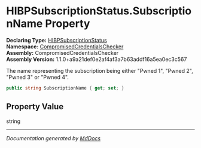 ﻿<!--  
  <auto-generated>   
    The contents of this file were generated by a tool.  
    Changes to this file may be list if the file is regenerated  
  </auto-generated>   
-->

# HIBPSubscriptionStatus.SubscriptionName Property

**Declaring Type:** [HIBPSubscriptionStatus](../index.md)  
**Namespace:** [CompromisedCredentialsChecker](../../index.md)  
**Assembly:** CompromisedCredentialsChecker  
**Assembly Version:** 1.1.0+a9a21def0e2af4af3a7b63addf16a5ea0ec3c567

The name representing the subscription being either "Pwned 1", "Pwned 2", "Pwned 3" or "Pwned 4".

```csharp
public string SubscriptionName { get; set; }
```

## Property Value

string

___

*Documentation generated by [MdDocs](https://github.com/ap0llo/mddocs)*

